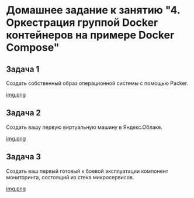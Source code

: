 # Домашнее задание к занятию "4. Оркестрация группой Docker контейнеров на примере Docker Compose"

## Задача 1

Создать собственный образ операционной системы с помощью Packer.

[img.png](https://github.com/mksamm/DEVSYS-PDC-3-Maxim-Samokhin/blob/main/05-virt-04-docker-compose/src/dockercompose.PNG)

## Задача 2

Создать вашу первую виртуальную машину в Яндекс.Облаке.

[img.png](https://github.com/mksamm/DEVSYS-PDC-3-Maxim-Samokhin/blob/main/05-virt-04-docker-compose/src/compose5.PNG)

## Задача 3

Создать ваш первый готовый к боевой эксплуатации компонент мониторинга, состоящий из стека микросервисов.

[img.png](https://github.com/mksamm/DEVSYS-PDC-3-Maxim-Samokhin/blob/main/05-virt-04-docker-compose/src/grafana2.PNG)
